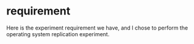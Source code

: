# requirement

Here is the experiment requirement we have, and I chose to perform the operating system replication experiment.
